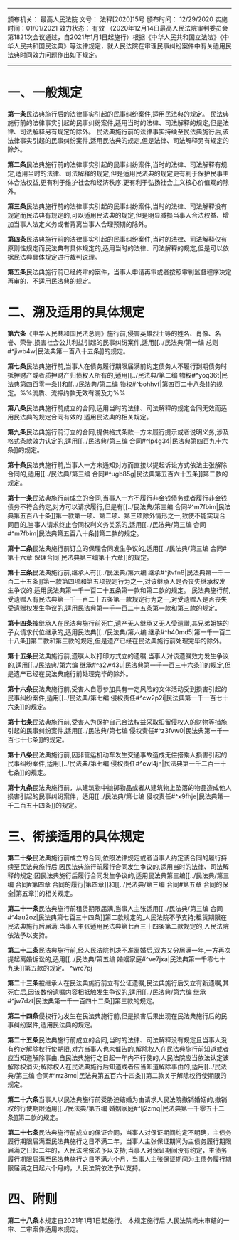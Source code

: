 ___
颁布机关： 最高人民法院
文号： 法释[2020]15号
颁布时间： 12/29/2020
实施时间：01/01/2021
效力状态： 有效
（2020年12月14日最高人民法院审判委员会第1821次会议通过，自2021年1月1日起施行）根据《中华人民共和国立法法》《中华人民共和国民法典》等法律规定，就人民法院在审理民事纠纷案件中有关适用民法典时间效力问题作出如下规定。
___

# 一、一般规定

**第一条**民法典施行后的法律事实引起的民事纠纷案件,适用民法典的规定。
民法典施行前的法律事实引起的民事纠纷案件,适用当时的法律、司法解释的规定,但是法律、司法解释另有规定的除外。
民法典施行前的法律事实持续至民法典施行后,该法律事实引起的民事纠纷案件,适用民法典的规定,但是法律、司法解释另有规定的除外。

**第二条**民法典施行前的法律事实引起的民事纠纷案件,当时的法律、司法解释有规定,适用当时的法律、司法解释的规定,但是适用民法典的规定更有利于保护民事主体合法权益,更有利于维护社会和经济秩序,更有利于弘扬社会主义核心价值观的除外。

**第三条**民法典施行前的法律事实引起的民事纠纷案件,当时的法律、司法解释没有规定而民法典有规定的,可以适用民法典的规定,但是明显减损当事人合法权益、增加当事人法定义务或者背离当事人合理预期的除外。

**第四条**民法典施行前的法律事实引起的民事纠纷案件,当时的法律、司法解释仅有原则性规定而民法典有具体规定的,适用当时的法律、司法解释的规定,但是可以依据民法典具体规定进行裁判说理。

**第五条**民法典施行前已经终审的案件，当事人申请再审或者按照审判监督程序决定再审的，不适用民法典的规定。

# 二、溯及适用的具体规定

**第六条**《中华人民共和国民法总则》施行前,侵害英雄烈士等的姓名、肖像、名誉、荣誉,损害社会公共利益引起的民事纠纷案件,适用[[../民法典/第一编 总则#^jiwb4w|民法典第一百八十五条]]的规定。

**第七条**民法典施行前,当事人在债务履行期限届满前约定债务人不履行到期债务时抵押财产或者质押财产归债权人所有的,适用[[../民法典/第二编 物权#^yoq36t|民法典第四百零一条]]和[[../民法典/第二编 物权#^bohhvf|第四百二十八条]]的规定。%%流质、流押约款无效有溯及力%%

**第八条**民法典施行前成立的合同,适用当时的法律、司法解释的规定合同无效而适用民法典的规定合同有效的,适用民法典的相关规定。

**第九条**民法典施行前订立的合同,提供格式条款一方未履行提示或者说明义务,涉及格式条款效力认定的,适用[[../民法典/第三编 合同#^lp4g34|民法典第四百九十六条]]的规定。

**第十条**民法典施行前,当事人一方未通知对方而直接以提起诉讼方式依法主张解除合同的,适用[[../民法典/第三编 合同#^ugb85g|民法典第五百六十五条]]第二款的规定。

**第十一条**民法典施行前成立的合同,当事人一方不履行非金钱债务或者履行非金钱债务不符合约定,对方可以请求履行,但是有[[../民法典/第三编 合同#^m7fbim|民法典第五百八十条]]第一款第一项、第二项、第三项除外情形之一,致使不能实现合同目的,当事人请求终止合同权利义务关系的,适用[[../民法典/第三编 合同#^m7fbim|民法典第五百八十条]]第二款的规定。

**第十二条**民法典施行前订立的保理合同发生争议的,适用[[../民法典/第三编 合同#第十六章 保理合同|民法典第三编第十六章]]的规定。

**第十三条**民法典施行前,继承人有[[../民法典/第六编 继承#^jtvfn8|民法典第一千一百二十五条]]第一款第四项和第五项规定行为之一,对该继承人是否丧失继承权发生争议的,适用民法典第一千一百二十五条第一款和第二款的规定。
民法典施行前,受遗赠人有民法典第一千一百二十五条第一款规定行为之一,对受遗赠人是否丧失受遗赠权发生争议的,适用民法典第一千一百二十五条第一款和第三款的规定。

**第十四条**被继承人在民法典施行前死亡,遗产无人继承又无人受遗赠,其兄弟姐妹的子女请求代位继承的,适用民法典[[../民法典/第六编 继承#^h40md5|第一千一百二十八条]]第二款和第三款的规定,但是遗产已经在民法典施行前处理完毕的除外。

**第十五条**民法典施行前,遗嘱人以打印方式立的遗嘱,当事人对该遗嘱效力发生争议的,适用[[../民法典/第六编 继承#^a2w43u|民法典第一千一百三十六条]]的规定,但是遗产已经在民法典施行前处理完毕的除外。

**第十六条**民法典施行前,受害人自愿参加具有一定风险的文体活动受到损害引起的民事纠纷案件,适用[[../民法典/第七编 侵权责任#^cw2p2i|民法典第一千一百七十六条]]的规定。 

**第十七条**民法典施行前,受害人为保护自己合法权益采取扣留侵权人的财物等措施引起的民事纠纷案件,适用[[../民法典/第七编 侵权责任#^z3fvw0|民法典第一千一百七十七条]]的规定。

**第十八条**民法典施行前,因非营运机动车发生交通事故造成无偿搭乘人损害引起的民事纠纷案件,适用[[../民法典/第七编 侵权责任#^ewl4jn|民法典第一千二百一十七条]]的规定。 

**第十九条**民法典施行前，从建筑物中抛掷物品或者从建筑物上坠落的物品造成他人损害引起的民事纠纷案件，适用[[../民法典/第七编 侵权责任#^x9fhje|民法典第一千二百五十四条]]的规定。

# 三、衔接适用的具体规定

**第二十条**民法典施行前成立的合同,依照法律规定或者当事人约定该合同的履行持续至民法典施行后,因民法典施行前履行合同发生争议的,适用当时的法律、司法解释的规定;因民法典施行后履行合同发生争议的,适用民法典第三编[[../民法典/第三编 合同#第四章 合同的履行|第四章]]和[[../民法典/第三编 合同#第五章 合同的保全|第五章]]的相关规定。

**第二十一条**民法典施行前租赁期限届满,当事人主张适用[[../民法典/第三编 合同#^4au2oz|民法典第七百三十四条]]第二款规定的,人民法院不予支持;租赁期限在民法典施行后届满,当事人主张适用民法典第七百三十四条第二款规定的,人民法院依法予以支持。

**第二十二条**民法典施行前,经人民法院判决不准离婚后,双方又分居满一年,一方再次提起离婚诉讼的,适用[[../民法典/第五编 婚姻家庭#^ve7jxa|民法典第一千零七十九条]]第五款的规定。 ^wrc7pj

**第二十三条**被继承人在民法典施行前立有公证遗嘱,民法典施行后又立有新遗嘱,其死亡后,因该数份遗嘱内容相抵触发生争议的,适用[[../民法典/第六编 继承#^jw7dzt|民法典第一千一百四十二条]]第三款的规定。

**第二十四条**侵权行为发生在民法典施行前,但是损害后果出现在民法典施行后的民事纠纷案件,适用民法典的规定。

**第二十五条**民法典施行前成立的合同,当时的法律、司法解释没有规定且当事人没有约定解除权行使期限,对方当事人也未催告的,解除权人在民法典施行前知道或者应当知道解除事由,自民法典施行之日起一年内不行使的,人民法院应当依法认定该解除权消灭;解除权人在民法典施行后知道或者应当知道解除事由的,适用[[../民法典/第三编 合同#^rrz3mc|民法典第五百六十四条]]第二款关于解除权行使期限的规定。

**第二十六条**当事人以民法典施行前受胁迫结婚为由请求人民法院撤销婚姻的,撤销权的行使期限适用[[../民法典/第五编 婚姻家庭#^lj2zmq|民法典第一千零五十二条]]第二款的规定。

**第二十七条**民法典施行前成立的保证合同，当事人对保证期间约定不明确，主债务履行期限届满至民法典施行之日不满二年，当事人主张保证期间为主债务履行期限届满之日起二年的，人民法院依法予以支持;当事人对保证期间没有约定，主债务履行期限届满至民法典施行之日不满六个月，当事人主张保证期间为主债务履行期限届满之日起六个月的，人民法院依法予以支持。

# 四、附则

**第二十八条**本规定自2021年1月1日起施行。
本规定施行后,人民法院尚未审结的一审、二审案件适用本规定。